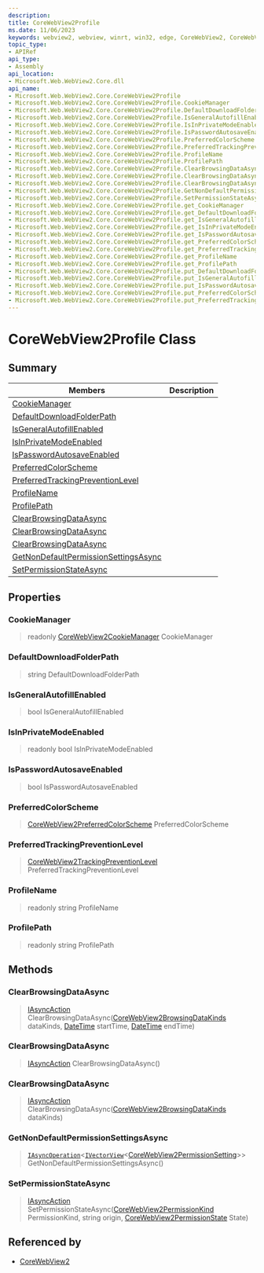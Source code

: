 ```yaml
---
description: 
title: CoreWebView2Profile
ms.date: 11/06/2023
keywords: webview2, webview, winrt, win32, edge, CoreWebView2, CoreWebView2Controller, browser control, edge html, CoreWebView2Profile
topic_type:
- APIRef
api_type:
- Assembly
api_location:
- Microsoft.Web.WebView2.Core.dll
api_name:
- Microsoft.Web.WebView2.Core.CoreWebView2Profile
- Microsoft.Web.WebView2.Core.CoreWebView2Profile.CookieManager
- Microsoft.Web.WebView2.Core.CoreWebView2Profile.DefaultDownloadFolderPath
- Microsoft.Web.WebView2.Core.CoreWebView2Profile.IsGeneralAutofillEnabled
- Microsoft.Web.WebView2.Core.CoreWebView2Profile.IsInPrivateModeEnabled
- Microsoft.Web.WebView2.Core.CoreWebView2Profile.IsPasswordAutosaveEnabled
- Microsoft.Web.WebView2.Core.CoreWebView2Profile.PreferredColorScheme
- Microsoft.Web.WebView2.Core.CoreWebView2Profile.PreferredTrackingPreventionLevel
- Microsoft.Web.WebView2.Core.CoreWebView2Profile.ProfileName
- Microsoft.Web.WebView2.Core.CoreWebView2Profile.ProfilePath
- Microsoft.Web.WebView2.Core.CoreWebView2Profile.ClearBrowsingDataAsync
- Microsoft.Web.WebView2.Core.CoreWebView2Profile.ClearBrowsingDataAsync
- Microsoft.Web.WebView2.Core.CoreWebView2Profile.ClearBrowsingDataAsync
- Microsoft.Web.WebView2.Core.CoreWebView2Profile.GetNonDefaultPermissionSettingsAsync
- Microsoft.Web.WebView2.Core.CoreWebView2Profile.SetPermissionStateAsync
- Microsoft.Web.WebView2.Core.CoreWebView2Profile.get_CookieManager
- Microsoft.Web.WebView2.Core.CoreWebView2Profile.get_DefaultDownloadFolderPath
- Microsoft.Web.WebView2.Core.CoreWebView2Profile.get_IsGeneralAutofillEnabled
- Microsoft.Web.WebView2.Core.CoreWebView2Profile.get_IsInPrivateModeEnabled
- Microsoft.Web.WebView2.Core.CoreWebView2Profile.get_IsPasswordAutosaveEnabled
- Microsoft.Web.WebView2.Core.CoreWebView2Profile.get_PreferredColorScheme
- Microsoft.Web.WebView2.Core.CoreWebView2Profile.get_PreferredTrackingPreventionLevel
- Microsoft.Web.WebView2.Core.CoreWebView2Profile.get_ProfileName
- Microsoft.Web.WebView2.Core.CoreWebView2Profile.get_ProfilePath
- Microsoft.Web.WebView2.Core.CoreWebView2Profile.put_DefaultDownloadFolderPath
- Microsoft.Web.WebView2.Core.CoreWebView2Profile.put_IsGeneralAutofillEnabled
- Microsoft.Web.WebView2.Core.CoreWebView2Profile.put_IsPasswordAutosaveEnabled
- Microsoft.Web.WebView2.Core.CoreWebView2Profile.put_PreferredColorScheme
- Microsoft.Web.WebView2.Core.CoreWebView2Profile.put_PreferredTrackingPreventionLevel
---
```


# CoreWebView2Profile Class



## Summary

Members|Description
--|--
[CookieManager](#cookiemanager) | 
[DefaultDownloadFolderPath](#defaultdownloadfolderpath) | 
[IsGeneralAutofillEnabled](#isgeneralautofillenabled) | 
[IsInPrivateModeEnabled](#isinprivatemodeenabled) | 
[IsPasswordAutosaveEnabled](#ispasswordautosaveenabled) | 
[PreferredColorScheme](#preferredcolorscheme) | 
[PreferredTrackingPreventionLevel](#preferredtrackingpreventionlevel) | 
[ProfileName](#profilename) | 
[ProfilePath](#profilepath) | 
[ClearBrowsingDataAsync](#clearbrowsingdataasync) | 
[ClearBrowsingDataAsync](#clearbrowsingdataasync) | 
[ClearBrowsingDataAsync](#clearbrowsingdataasync) | 
[GetNonDefaultPermissionSettingsAsync](#getnondefaultpermissionsettingsasync) | 
[SetPermissionStateAsync](#setpermissionstateasync) | 

## Properties

### CookieManager

> readonly  [CoreWebView2CookieManager](corewebview2cookiemanager.md) CookieManager

### DefaultDownloadFolderPath

>  string DefaultDownloadFolderPath

### IsGeneralAutofillEnabled

>  bool IsGeneralAutofillEnabled

### IsInPrivateModeEnabled

> readonly  bool IsInPrivateModeEnabled

### IsPasswordAutosaveEnabled

>  bool IsPasswordAutosaveEnabled

### PreferredColorScheme

>  [CoreWebView2PreferredColorScheme](corewebview2preferredcolorscheme.md) PreferredColorScheme

### PreferredTrackingPreventionLevel

>  [CoreWebView2TrackingPreventionLevel](corewebview2trackingpreventionlevel.md) PreferredTrackingPreventionLevel

### ProfileName

> readonly  string ProfileName

### ProfilePath

> readonly  string ProfilePath



## Methods

### ClearBrowsingDataAsync

> [IAsyncAction](/uwp/api/Windows.Foundation.IAsyncAction) ClearBrowsingDataAsync([CoreWebView2BrowsingDataKinds](corewebview2browsingdatakinds.md) dataKinds, [DateTime](/uwp/api/Windows.Foundation.DateTime) startTime, [DateTime](/uwp/api/Windows.Foundation.DateTime) endTime)



### ClearBrowsingDataAsync

> [IAsyncAction](/uwp/api/Windows.Foundation.IAsyncAction) ClearBrowsingDataAsync()



### ClearBrowsingDataAsync

> [IAsyncAction](/uwp/api/Windows.Foundation.IAsyncAction) ClearBrowsingDataAsync([CoreWebView2BrowsingDataKinds](corewebview2browsingdatakinds.md) dataKinds)



### GetNonDefaultPermissionSettingsAsync

> [`IAsyncOperation`](/uwp/api/Windows.Foundation.IAsyncOperation-1)&lt;[`IVectorView`](/uwp/api/Windows.Foundation.Collections.IVectorView-1)&lt;[CoreWebView2PermissionSetting](corewebview2permissionsetting.md)&gt;&gt; GetNonDefaultPermissionSettingsAsync()



### SetPermissionStateAsync

> [IAsyncAction](/uwp/api/Windows.Foundation.IAsyncAction) SetPermissionStateAsync([CoreWebView2PermissionKind](corewebview2permissionkind.md) PermissionKind, string origin, [CoreWebView2PermissionState](corewebview2permissionstate.md) State)






## Referenced by

- [CoreWebView2](corewebview2.md)
